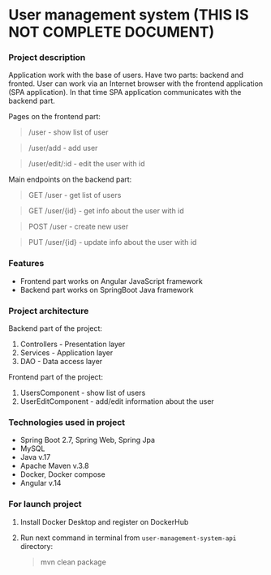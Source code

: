 # User management system (THIS IS NOT COMPLETE DOCUMENT)

### Project description
Application work with the base of users.
Have two parts: backend and fronted.
User can work via an Internet browser with the frontend application
(SPA application).
In that time SPA application communicates with the backend part.

Pages on the frontend part:
> /user - show list of user

> /user/add - add user

> /user/edit/:id - edit the user with id

Main endpoints on the backend part:
> GET /user - get list of users

> GET /user/{id} - get info about the user with id

> POST /user - create new user

> PUT /user/{id} - update info about the user with id

### Features
- Frontend part works on Angular JavaScript framework
- Backend part works on SpringBoot Java framework

### Project architecture
Backend part of the project:
1. Controllers - Presentation layer
2. Services - Application layer
3. DAO - Data access layer

Frontend part of the project:
1. UsersComponent - show list of users
2. UserEditComponent - add/edit information about the user

### Technologies used in project
- Spring Boot 2.7, Spring Web, Spring Jpa
- MySQL
- Java v.17
- Apache Maven v.3.8
- Docker, Docker compose
- Angular v.14

### For launch project

1. Install Docker Desktop and register on DockerHub

2. Run next command in terminal from `user-management-system-api` directory:

   > mvn clean package

[//]: # (3. Run next command in terminal from the main directory:)
[//]: # ()
[//]: # (   > docker-compose up --build)
[//]: # ()
[//]: # (4. Open your browser on http://localhost:6868.)
